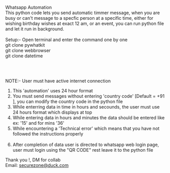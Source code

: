 Whatsapp Automation <br>
This python code lets you send automatic timmer message, when you are busy or can't message to a specfic person at a specific time, either for wishing birthday wishes at exact 12 am, or an event, you can run python file and let it run in background. 
<BR> <br>
Setup:- Open terminal and enter the command one by one <br>
git clone pywhatkit <br>
git clone webbrowser <br>
git clone datetime <br>

<br><br>

NOTE:- User must have active internet connection<br> 
1. This 'automation' uses 24 hour format <br>
2. You must send messages <underline>without entering 'country code'</underline> [Default = +91 ], you can modify the country code in the python file <br>
3. While enterring data in time in hours and secounds, the user must use 24 hours format which displays at top <br>
4. While entering data in hours and minutes the data should be entered like ex: '15' and for mins '36' <br>
5. While encountering a 'Technical error' which means that you have not followed the instructions properly <br> <br>
6. After completion of data user is directed to whatsapp web login page, user must login using the "QR CODE" rest leave it to the python file

Thank you !, DM for collab  <br>
Email: securezone@duck.com

